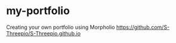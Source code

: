 # my-portfolio

Creating your own portfolio using Morpholio 
https://github.com/S-Threepio/S-Threepio.github.io

